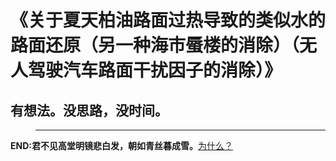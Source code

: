 # 《关于夏天柏油路面过热导致的类似水的路面还原（另一种海市蜃楼的消除）（无人驾驶汽车路面干扰因子的消除）》
## 有想法。没思路，没时间。

> ---

**END:君不见高堂明镜悲白发，朝如青丝暮成雪。**[为什么？](https://github.com/wfnian/learn_git/blob/master/utils.md)
